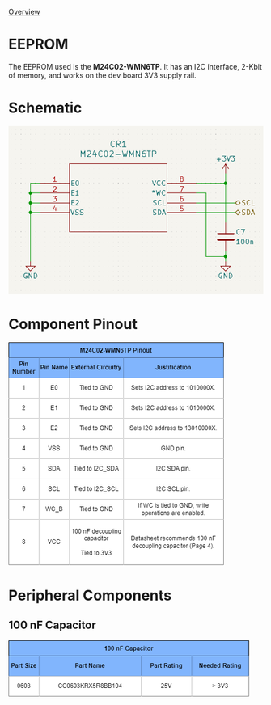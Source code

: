 [Overview](./Dev_Board.md)

# EEPROM
The EEPROM used is the **M24C02-WMN6TP**. It has an I2C interface, 2-Kbit of memory, and works on the dev board 3V3 supply rail.

# Schematic
![EEPROM Schematic](../Assets/EEPROM/EEPROM_Schematic.png)

# Component Pinout
![EEPROM Pinout](../Assets/EEPROM/EEPROM_Pinout.png)

# Peripheral Components
## 100 nF Capacitor
![100 nF Capacitor](../Assets/100nF_Cap/100nF_Cap_Specs.png)
